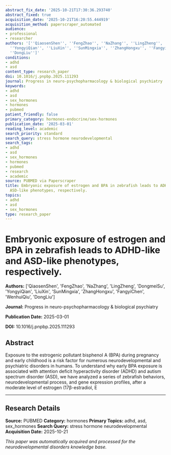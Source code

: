 ```yaml
---
abstract_fix_date: '2025-10-21T17:30:36.293740'
abstract_fixed: true
acquisition_date: '2025-10-21T16:20:55.444919'
acquisition_method: paperscraper_automated
audience:
- professional
- researcher
authors: '[''QiaosenShen'', ''FengZhao'', ''NaZhang'', ''LingZheng'', ''DongmeiSu'',
  ''YongyiQian'', ''LiuXin'', ''SunMingxia'', ''ZhangHongxu'', ''FangyiChen'', ''WenhuiQiu'',
  ''DongLiu'']'
conditions:
- adhd
- asd
content_type: research_paper
doi: 10.1016/j.pnpbp.2025.111293
journal: Progress in neuro-psychopharmacology & biological psychiatry
keywords:
- adhd
- asd
- sex_hormones
- hormones
- pubmed
patient_friendly: false
primary_category: hormones-endocrine/sex-hormones
publication_date: '2025-03-01'
reading_level: academic
search_priority: standard
search_query: stress hormone neurodevelopmental
search_tags:
- adhd
- asd
- sex_hormones
- hormones
- pubmed
- research
- academic
source: PUBMED via Paperscraper
title: Embryonic exposure of estrogen and BPA in zebrafish leads to ADHD-like and
  ASD-like phenotypes, respectively.
topics:
- adhd
- asd
- sex_hormones
type: research_paper
---
```


# Embryonic exposure of estrogen and BPA in zebrafish leads to ADHD-like and ASD-like phenotypes, respectively.

**Authors:** ['QiaosenShen', 'FengZhao', 'NaZhang', 'LingZheng', 'DongmeiSu', 'YongyiQian', 'LiuXin', 'SunMingxia', 'ZhangHongxu', 'FangyiChen', 'WenhuiQiu', 'DongLiu']

**Journal:** Progress in neuro-psychopharmacology & biological psychiatry

**Publication Date:** 2025-03-01

**DOI:** 10.1016/j.pnpbp.2025.111293

## Abstract

Exposure to the estrogenic pollutant bisphenol A (BPA) during pregnancy and early childhood is a risk factor for numerous neurodevelopmental and psychiatric disorders in humans. To understand why early BPA exposure is associated with attention deficit hyperactivity disorder (ADHD) and autism spectrum disorder (ASD), we have analyzed a series of zebrafish behaviors, neurodevelopmental process, and gene expression profiles, after a moderate level of estrogen (17β-estradiol, E

---

## Research Details

**Source:** PUBMED
**Category:** hormones
**Primary Topics:** adhd, asd, sex_hormones
**Search Query:** stress hormone neurodevelopmental
**Acquisition Date:** 2025-10-21

*This paper was automatically acquired and processed for the neurodevelopmental disorders knowledge base.*
